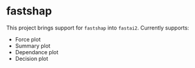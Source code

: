 # fastshap

This project brings support for `fastshap` into `fastai2`. Currently supports:


* Force plot
* Summary plot
* Dependance plot
* Decision plot